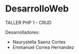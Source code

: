 # DesarrolloWeb

TALLER PHP 1 - CRUD

Desarrolladores:
* Naurystella Saenz Cortes
* Emmanuel Correa Hernandez
